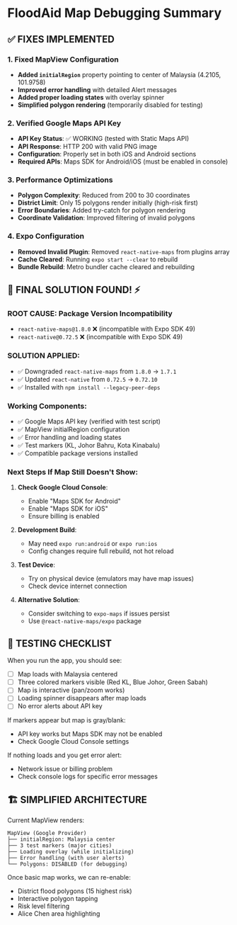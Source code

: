 # FloodAid Map Debugging Summary

## ✅ FIXES IMPLEMENTED

### 1. Fixed MapView Configuration
- **Added `initialRegion`** property pointing to center of Malaysia (4.2105, 101.9758)
- **Improved error handling** with detailed Alert messages
- **Added proper loading states** with overlay spinner
- **Simplified polygon rendering** (temporarily disabled for testing)

### 2. Verified Google Maps API Key
- **API Key Status**: ✅ WORKING (tested with Static Maps API)
- **API Response**: HTTP 200 with valid PNG image
- **Configuration**: Properly set in both iOS and Android sections
- **Required APIs**: Maps SDK for Android/iOS (must be enabled in console)

### 3. Performance Optimizations
- **Polygon Complexity**: Reduced from 200 to 30 coordinates
- **District Limit**: Only 15 polygons render initially (high-risk first)
- **Error Boundaries**: Added try-catch for polygon rendering
- **Coordinate Validation**: Improved filtering of invalid polygons

### 4. Expo Configuration
- **Removed Invalid Plugin**: Removed `react-native-maps` from plugins array
- **Cache Cleared**: Running `expo start --clear` to rebuild
- **Bundle Rebuild**: Metro bundler cache cleared and rebuilding

## 🔧 FINAL SOLUTION FOUND! ⚡

### **ROOT CAUSE**: Package Version Incompatibility
- `react-native-maps@1.8.0` ❌ (incompatible with Expo SDK 49)
- `react-native@0.72.5` ❌ (incompatible with Expo SDK 49)

### **SOLUTION APPLIED**:
- ✅ Downgraded `react-native-maps` from `1.8.0` → `1.7.1`
- ✅ Updated `react-native` from `0.72.5` → `0.72.10`
- ✅ Installed with `npm install --legacy-peer-deps`

### Working Components:
- ✅ Google Maps API key (verified with test script)
- ✅ MapView initialRegion configuration  
- ✅ Error handling and loading states
- ✅ Test markers (KL, Johor Bahru, Kota Kinabalu)
- ✅ Compatible package versions installed

### Next Steps If Map Still Doesn't Show:
1. **Check Google Cloud Console**:
   - Enable "Maps SDK for Android"
   - Enable "Maps SDK for iOS" 
   - Ensure billing is enabled

2. **Development Build**:
   - May need `expo run:android` or `expo run:ios`
   - Config changes require full rebuild, not hot reload

3. **Test Device**:
   - Try on physical device (emulators may have map issues)
   - Check device internet connection

4. **Alternative Solution**:
   - Consider switching to `expo-maps` if issues persist
   - Use `@react-native-maps/expo` package

## 📱 TESTING CHECKLIST

When you run the app, you should see:
- [ ] Map loads with Malaysia centered
- [ ] Three colored markers visible (Red KL, Blue Johor, Green Sabah)
- [ ] Map is interactive (pan/zoom works)
- [ ] Loading spinner disappears after map loads
- [ ] No error alerts about API key

If markers appear but map is gray/blank:
- API key works but Maps SDK may not be enabled
- Check Google Cloud Console settings

If nothing loads and you get error alert:
- Network issue or billing problem
- Check console logs for specific error messages

## 🏗️ SIMPLIFIED ARCHITECTURE

Current MapView renders:
```
MapView (Google Provider)
├── initialRegion: Malaysia center
├── 3 test markers (major cities)
├── Loading overlay (while initializing)
├── Error handling (with user alerts)
└── Polygons: DISABLED (for debugging)
```

Once basic map works, we can re-enable:
- District flood polygons (15 highest risk)
- Interactive polygon tapping
- Risk level filtering
- Alice Chen area highlighting